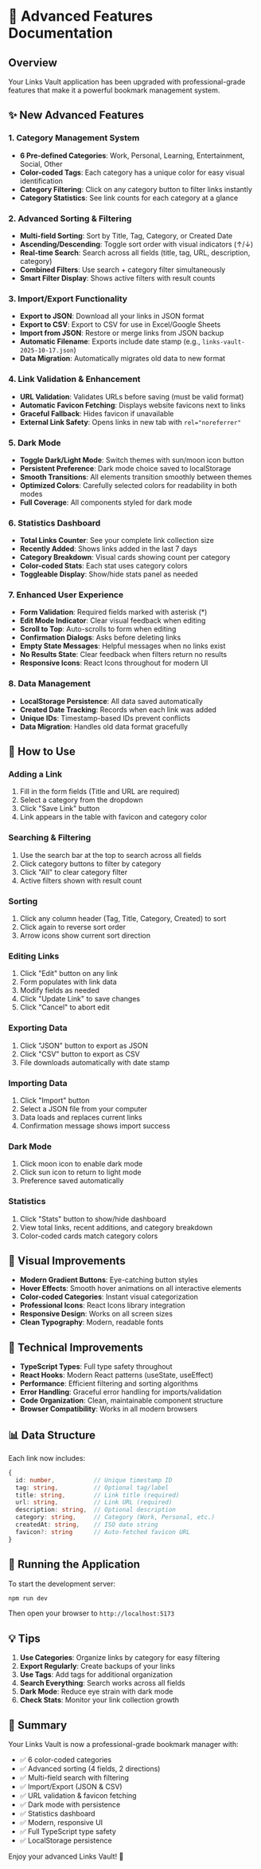 # 🚀 Advanced Features Documentation

## Overview
Your Links Vault application has been upgraded with professional-grade features that make it a powerful bookmark management system.

## ✨ New Advanced Features

### 1. **Category Management System**
- **6 Pre-defined Categories**: Work, Personal, Learning, Entertainment, Social, Other
- **Color-coded Tags**: Each category has a unique color for easy visual identification
- **Category Filtering**: Click on any category button to filter links instantly
- **Category Statistics**: See link counts for each category at a glance

### 2. **Advanced Sorting & Filtering**
- **Multi-field Sorting**: Sort by Title, Tag, Category, or Created Date
- **Ascending/Descending**: Toggle sort order with visual indicators (↑/↓)
- **Real-time Search**: Search across all fields (title, tag, URL, description, category)
- **Combined Filters**: Use search + category filter simultaneously
- **Smart Filter Display**: Shows active filters with result counts

### 3. **Import/Export Functionality**
- **Export to JSON**: Download all your links in JSON format
- **Export to CSV**: Export to CSV for use in Excel/Google Sheets
- **Import from JSON**: Restore or merge links from JSON backup
- **Automatic Filename**: Exports include date stamp (e.g., `links-vault-2025-10-17.json`)
- **Data Migration**: Automatically migrates old data to new format

### 4. **Link Validation & Enhancement**
- **URL Validation**: Validates URLs before saving (must be valid format)
- **Automatic Favicon Fetching**: Displays website favicons next to links
- **Graceful Fallback**: Hides favicon if unavailable
- **External Link Safety**: Opens links in new tab with `rel="noreferrer"`

### 5. **Dark Mode**
- **Toggle Dark/Light Mode**: Switch themes with sun/moon icon button
- **Persistent Preference**: Dark mode choice saved to localStorage
- **Smooth Transitions**: All elements transition smoothly between themes
- **Optimized Colors**: Carefully selected colors for readability in both modes
- **Full Coverage**: All components styled for dark mode

### 6. **Statistics Dashboard**
- **Total Links Counter**: See your complete link collection size
- **Recently Added**: Shows links added in the last 7 days
- **Category Breakdown**: Visual cards showing count per category
- **Color-coded Stats**: Each stat uses category colors
- **Toggleable Display**: Show/hide stats panel as needed

### 7. **Enhanced User Experience**
- **Form Validation**: Required fields marked with asterisk (*)
- **Edit Mode Indicator**: Clear visual feedback when editing
- **Scroll to Top**: Auto-scrolls to form when editing
- **Confirmation Dialogs**: Asks before deleting links
- **Empty State Messages**: Helpful messages when no links exist
- **No Results State**: Clear feedback when filters return no results
- **Responsive Icons**: React Icons throughout for modern UI

### 8. **Data Management**
- **LocalStorage Persistence**: All data saved automatically
- **Created Date Tracking**: Records when each link was added
- **Unique IDs**: Timestamp-based IDs prevent conflicts
- **Data Migration**: Handles old data format gracefully

## 🎯 How to Use

### Adding a Link
1. Fill in the form fields (Title and URL are required)
2. Select a category from the dropdown
3. Click "Save Link" button
4. Link appears in the table with favicon and category color

### Searching & Filtering
1. Use the search bar at the top to search across all fields
2. Click category buttons to filter by category
3. Click "All" to clear category filter
4. Active filters shown with result count

### Sorting
1. Click any column header (Tag, Title, Category, Created) to sort
2. Click again to reverse sort order
3. Arrow icons show current sort direction

### Editing Links
1. Click "Edit" button on any link
2. Form populates with link data
3. Modify fields as needed
4. Click "Update Link" to save changes
5. Click "Cancel" to abort edit

### Exporting Data
1. Click "JSON" button to export as JSON
2. Click "CSV" button to export as CSV
3. File downloads automatically with date stamp

### Importing Data
1. Click "Import" button
2. Select a JSON file from your computer
3. Data loads and replaces current links
4. Confirmation message shows import success

### Dark Mode
1. Click moon icon to enable dark mode
2. Click sun icon to return to light mode
3. Preference saved automatically

### Statistics
1. Click "Stats" button to show/hide dashboard
2. View total links, recent additions, and category breakdown
3. Color-coded cards match category colors

## 🎨 Visual Improvements

- **Modern Gradient Buttons**: Eye-catching button styles
- **Hover Effects**: Smooth hover animations on all interactive elements
- **Color-coded Categories**: Instant visual categorization
- **Professional Icons**: React Icons library integration
- **Responsive Design**: Works on all screen sizes
- **Clean Typography**: Modern, readable fonts

## 🔧 Technical Improvements

- **TypeScript Types**: Full type safety throughout
- **React Hooks**: Modern React patterns (useState, useEffect)
- **Performance**: Efficient filtering and sorting algorithms
- **Error Handling**: Graceful error handling for imports/validation
- **Code Organization**: Clean, maintainable component structure
- **Browser Compatibility**: Works in all modern browsers

## 📊 Data Structure

Each link now includes:
```typescript
{
  id: number,           // Unique timestamp ID
  tag: string,          // Optional tag/label
  title: string,        // Link title (required)
  url: string,          // Link URL (required)
  description: string,  // Optional description
  category: string,     // Category (Work, Personal, etc.)
  createdAt: string,    // ISO date string
  favicon?: string      // Auto-fetched favicon URL
}
```

## 🚀 Running the Application

To start the development server:
```bash
npm run dev
```

Then open your browser to `http://localhost:5173`

## 💡 Tips

1. **Use Categories**: Organize links by category for easy filtering
2. **Export Regularly**: Create backups of your links
3. **Use Tags**: Add tags for additional organization
4. **Search Everything**: Search works across all fields
5. **Dark Mode**: Reduce eye strain with dark mode
6. **Check Stats**: Monitor your link collection growth

## 🎉 Summary

Your Links Vault is now a professional-grade bookmark manager with:
- ✅ 6 color-coded categories
- ✅ Advanced sorting (4 fields, 2 directions)
- ✅ Multi-field search with filtering
- ✅ Import/Export (JSON & CSV)
- ✅ URL validation & favicon fetching
- ✅ Dark mode with persistence
- ✅ Statistics dashboard
- ✅ Modern, responsive UI
- ✅ Full TypeScript type safety
- ✅ LocalStorage persistence

Enjoy your advanced Links Vault! 🎊
